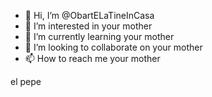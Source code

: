 - 👋 Hi, I’m @ObartELaTineInCasa
- 👀 I’m interested in your mother
- 🌱 I’m currently learning your mother
- 💞️ I’m looking to collaborate on your mother
- 📫 How to reach me your mother

el pepe

<!---
ObartELaTineInCasa/ObartELaTineInCasa is a ✨ special ✨ repository because its `README.md` (this file) appears on your GitHub profile.
You can click the Preview link to take a look at your changes.
--->
